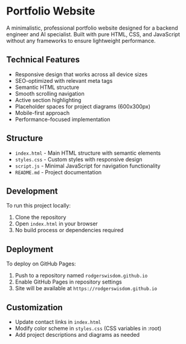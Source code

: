 # Portfolio Website

A minimalistic, professional portfolio website designed for a backend engineer and AI specialist. Built with pure HTML, CSS, and JavaScript without any frameworks to ensure lightweight performance.

## Technical Features

- Responsive design that works across all device sizes
- SEO-optimized with relevant meta tags
- Semantic HTML structure
- Smooth scrolling navigation
- Active section highlighting
- Placeholder spaces for project diagrams (600x300px)
- Mobile-first approach
- Performance-focused implementation

## Structure

- `index.html` - Main HTML structure with semantic elements
- `styles.css` - Custom styles with responsive design
- `script.js` - Minimal JavaScript for navigation functionality
- `README.md` - Project documentation

## Development

To run this project locally:

1. Clone the repository
2. Open `index.html` in your browser
3. No build process or dependencies required

## Deployment

To deploy on GitHub Pages:

1. Push to a repository named `rodgerswisdom.github.io`
2. Enable GitHub Pages in repository settings
3. Site will be available at `https://rodgerswisdom.github.io`

## Customization

- Update contact links in `index.html`
- Modify color scheme in `styles.css` (CSS variables in :root)
- Add project descriptions and diagrams as needed
